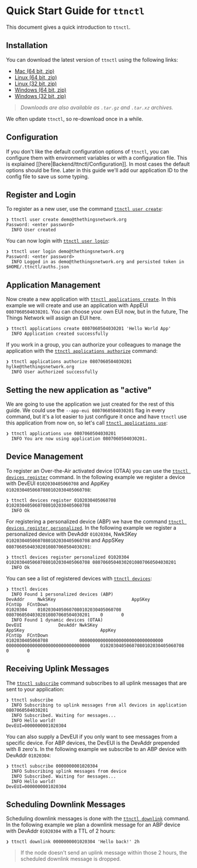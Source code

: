 # Quick Start Guide for `ttnctl`

This document gives a quick introduction to `ttnctl`.

## Installation

You can download the latest version of `ttnctl` using the following links:

* [Mac (64 bit, zip)](https://ttnreleases.blob.core.windows.net/release/src/github.com/TheThingsNetwork/ttn/release/branch/develop/ttnctl-darwin-amd64.zip)
* [Linux (64 bit, zip)](https://ttnreleases.blob.core.windows.net/release/src/github.com/TheThingsNetwork/ttn/release/branch/develop/ttnctl-linux-amd64.zip)
* [Linux (32 bit, zip)](https://ttnreleases.blob.core.windows.net/release/src/github.com/TheThingsNetwork/ttn/release/branch/develop/ttnctl-linux-386.zip)
* [Windows (64 bit, zip)](https://ttnreleases.blob.core.windows.net/release/src/github.com/TheThingsNetwork/ttn/release/branch/develop/ttnctl-windows-amd64.zip)
* [Windows (32 bit, zip)](https://ttnreleases.blob.core.windows.net/release/src/github.com/TheThingsNetwork/ttn/release/branch/develop/ttnctl-windows-386.zip)

> _Downloads are also available as `.tar.gz` and `.tar.xz` archives._

We often update `ttnctl`, so re-download once in a while.

## Configuration

If you don't like the default configuration options of `ttnctl`, you can configure them with environment variables or with a configuration file. This is explained [[here|Backend/ttnctl/Configuration]]. In most cases the default options should be fine. Later in this guide we'll add our application ID to the config file to save us some typing.

## Register and Login

To register as a new user, use the command [`ttnctl user create`](ttnctl_user_create):

```
❯ ttnctl user create demo@thethingsnetwork.org
Password: <enter password>
  INFO User created
```

You can now login with [`ttnctl user login`](ttnctl_user_login):

```
❯ ttnctl user login demo@thethingsnetwork.org
Password: <enter password>
  INFO Logged in as demo@thethingsnetwork.org and persisted token in $HOME/.ttnctl/auths.json
```

## Application Management

Now create a new application with [`ttnctl applications create`](ttnctl_applications_create). In this example we will create and use an application with AppEUI `0807060504030201`. You can choose your own EUI now, but in the future, The Things Network will assign an EUI here.

```
❯ ttnctl applications create 0807060504030201 'Hello World App'
  INFO Application created successfully
```

If you work in a group, you can authorize your colleagues to manage the application with the [`ttnctl applications authorize`](ttnctl_applications_authorize) command:

```
❯ ttnctl applications authorize 0807060504030201 hylke@thethingsnetwork.org
  INFO User authorized successfully
```

## Setting the new application as "active"

We are going to use the application we just created for the rest of this guide. We could use the `--app-eui 0807060504030201` flag in every command, but it's a lot easier to just configure it once and have `ttnctl` use this application from now on, so let's call [`ttnctl applications use`](ttnctl_applications_use):

```
❯ ttnctl applications use 0807060504030201
  INFO You are now using application 0807060504030201.
```

## Device Management

To register an Over-the-Air activated device (OTAA) you can use the [`ttnctl devices register`](ttnctl_devices_register) command. In the following example we register a device with DevEUI `0102030405060708` and AppKey `01020304050607080102030405060708`:

```
❯ ttnctl devices register 0102030405060708 01020304050607080102030405060708
  INFO Ok
```

For registering a personalized device (ABP) we have the command [`ttnctl devices register personalized`](ttnctl_devices_register_personalized). In the following example we register a personalized device with DevAddr `01020304`, NwkSKey `01020304050607080102030405060708` and AppSKey `08070605040302010807060504030201`:

```
❯ ttnctl devices register personalized 01020304 01020304050607080102030405060708 08070605040302010807060504030201
  INFO Ok
```

You can see a list of registered devices with [`ttnctl devices`](ttnctl_devices):

```
❯ ttnctl devices
  INFO Found 1 personalized devices (ABP)
DevAddr 	NwkSKey                         	AppSKey                         	FCntUp	FCntDown
01020304	01020304050607080102030405060708	08070605040302010807060504030201	0     	0
  INFO Found 1 dynamic devices (OTAA)
DevEUI          	DevAddr	NwkSKey                         	AppSKey                         	AppKey                          	FCntUp	FCntDown
0102030405060708	       	00000000000000000000000000000000	00000000000000000000000000000000	01020304050607080102030405060708	0     	0
```

## Receiving Uplink Messages

The [`ttnctl subscribe`](ttnctl_subscribe) command subscribes to all uplink messages that are sent to your application:

```
❯ ttnctl subscribe
  INFO Subscribing to uplink messages from all devices in application 0807060504030201
  INFO Subscribed. Waiting for messages...
  INFO Hello world!                             DevEUI=0000000001020304
```

You can also supply a DevEUI if you only want to see messages from a specific device. For ABP devices, the DevEUI is the DevAddr prepended with 8 zero's. In the following example we subscribe to an ABP device with DevAddr `01020304`:

```
❯ ttnctl subscribe 0000000001020304
  INFO Subscribing uplink messages from device
  INFO Subscribed. Waiting for messages...
  INFO Hello world!                             DevEUI=0000000001020304
```

## Scheduling Downlink Messages

Scheduling downlink messages is done with the [`ttnctl downlink`](ttnctl_downlink) command. In the following example we plan a downlink message for an ABP device with DevAddr `01020304` with a TTL of 2 hours:

```
❯ ttnctl downlink 0000000001020304 'Hello back!' 2h
```

> If the node doesn't send an uplink message within those 2 hours, the scheduled downlink message is dropped.
